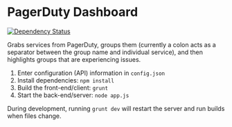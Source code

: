 PagerDuty Dashboard
=============================

[![Dependency Status](https://david-dm.org/gondek/pagerduty-dashboard.svg)](https://david-dm.org/gondek/pagerduty-dashboard)

Grabs services from PagerDuty, groups them (currently a colon acts as a separator between the group name and individual service), and then highlights groups that are experiencing issues.

1. Enter configuration (API) information in `config.json`
2. Install dependencies: `npm install`
3. Build the front-end/client: `grunt`
4. Start the back-end/server: `node app.js`

During development, running `grunt dev` will restart the server and run builds when files change.
